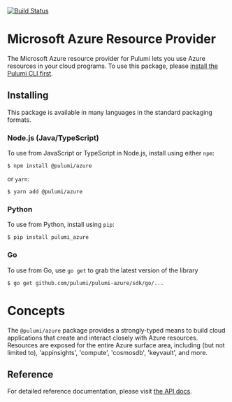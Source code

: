 [![Build Status](https://travis-ci.com/pulumi/pulumi-azure.svg?token=eHg7Zp5zdDDJfTjY8ejq&branch=master)](https://travis-ci.com/pulumi/pulumi-azure)

# Microsoft Azure Resource Provider

The Microsoft Azure resource provider for Pulumi lets you use Azure resources in your cloud programs.  To use
this package, please [install the Pulumi CLI first](https://pulumi.io/).

## Installing

This package is available in many languages in the standard packaging formats.

### Node.js (Java/TypeScript)

To use from JavaScript or TypeScript in Node.js, install using either `npm`:

    $ npm install @pulumi/azure

or `yarn`:

    $ yarn add @pulumi/azure

### Python

To use from Python, install using `pip`:

    $ pip install pulumi_azure

### Go

To use from Go, use `go get` to grab the latest version of the library

    $ go get github.com/pulumi/pulumi-azure/sdk/go/...

# Concepts

The `@pulumi/azure` package provides a strongly-typed means to build cloud applications that create
and interact closely with Azure resources.  Resources are exposed for the entire Azure surface area,
including (but not limited to), 'appinsights', 'compute', 'cosmosdb', 'keyvault', and more.

## Reference

For detailed reference documentation, please visit [the API docs](
https://pulumi.io/reference/pkg/nodejs/@pulumi/azure/index.html).
